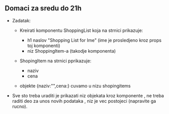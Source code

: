 ## Domaci za sredu do 21h

* Zadatak:
    - Kreirati komponentu ShoppingList koja na strnici prikazuje:
        - h1 naslov "Shopping List for Ime" (ime je prosledjeno kroz props toj komponenti)
        - niz ShoppingItem-a (takodje komponenta)

    - ShopingItem na strnici pprikazuje:
        - naziv
        - cena

    - objekte {naziv:"",cena:} cuvamo u nizu shopingitems

* Sve sto treba uraditi je prikazati niz objekata kroz komponente , ne treba raditi deo za unos novih podataka , niz je vec postojeci (napravite ga rucno). 